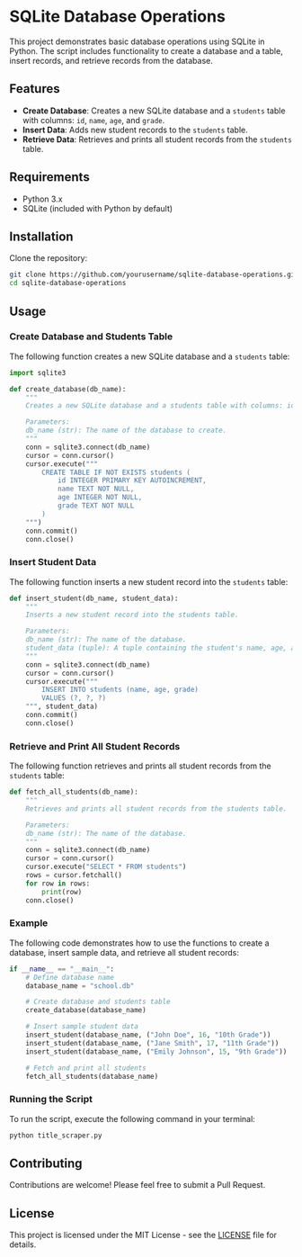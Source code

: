 # SQLite Database Operations

This project demonstrates basic database operations using SQLite in Python. The script includes functionality to create a database and a table, insert records, and retrieve records from the database.

## Features

- **Create Database**: Creates a new SQLite database and a `students` table with columns: `id`, `name`, `age`, and `grade`.
- **Insert Data**: Adds new student records to the `students` table.
- **Retrieve Data**: Retrieves and prints all student records from the `students` table.

## Requirements

- Python 3.x
- SQLite (included with Python by default)

## Installation

Clone the repository:

```bash
git clone https://github.com/yourusername/sqlite-database-operations.git
cd sqlite-database-operations
```

## Usage

### Create Database and Students Table

The following function creates a new SQLite database and a `students` table:

```python
import sqlite3

def create_database(db_name):
    """
    Creates a new SQLite database and a students table with columns: id, name, age, and grade.

    Parameters:
    db_name (str): The name of the database to create.
    """
    conn = sqlite3.connect(db_name)
    cursor = conn.cursor()
    cursor.execute("""
        CREATE TABLE IF NOT EXISTS students (
            id INTEGER PRIMARY KEY AUTOINCREMENT,
            name TEXT NOT NULL,
            age INTEGER NOT NULL,
            grade TEXT NOT NULL
        )
    """)
    conn.commit()
    conn.close()
```

### Insert Student Data

The following function inserts a new student record into the `students` table:

```python
def insert_student(db_name, student_data):
    """
    Inserts a new student record into the students table.

    Parameters:
    db_name (str): The name of the database.
    student_data (tuple): A tuple containing the student's name, age, and grade.
    """
    conn = sqlite3.connect(db_name)
    cursor = conn.cursor()
    cursor.execute("""
        INSERT INTO students (name, age, grade)
        VALUES (?, ?, ?)
    """, student_data)
    conn.commit()
    conn.close()
```

### Retrieve and Print All Student Records

The following function retrieves and prints all student records from the `students` table:

```python
def fetch_all_students(db_name):
    """
    Retrieves and prints all student records from the students table.

    Parameters:
    db_name (str): The name of the database.
    """
    conn = sqlite3.connect(db_name)
    cursor = conn.cursor()
    cursor.execute("SELECT * FROM students")
    rows = cursor.fetchall()
    for row in rows:
        print(row)
    conn.close()
```

### Example

The following code demonstrates how to use the functions to create a database, insert sample data, and retrieve all student records:

```python
if __name__ == "__main__":
    # Define database name
    database_name = "school.db"

    # Create database and students table
    create_database(database_name)

    # Insert sample student data
    insert_student(database_name, ("John Doe", 16, "10th Grade"))
    insert_student(database_name, ("Jane Smith", 17, "11th Grade"))
    insert_student(database_name, ("Emily Johnson", 15, "9th Grade"))

    # Fetch and print all students
    fetch_all_students(database_name)
```

### Running the Script

To run the script, execute the following command in your terminal:

```bash
python title_scraper.py
```

## Contributing

Contributions are welcome! Please feel free to submit a Pull Request.

## License

This project is licensed under the MIT License - see the [LICENSE](LICENSE) file for details.
